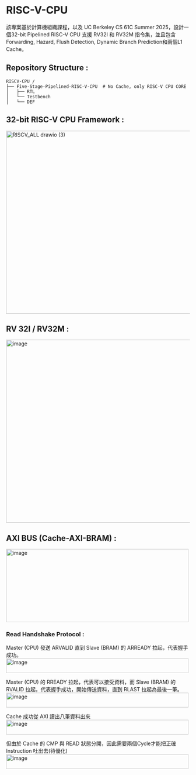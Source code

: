 # RISC-V-CPU
該專案基於計算機組織課程，以及 UC Berkeley CS 61C Summer 2025，設計一個32-bit Pipelined RISC-V CPU 支援 RV32I 和 RV32M 指令集，並且包含Forwarding, Hazard, Flush Detection, Dynamic Branch Prediction和兩個L1 Cache。
  
## Repository Structure :
```
RISCV-CPU /
├── Five-Stage-Pipelined-RISC-V-CPU  # No Cache, only RISC-V CPU CORE    
│   ├── RTL
│   └── Testbench
│   └── DEF         
```

## 32-bit RISC-V CPU Framework :   
<img width="700" height="500" alt="RISCV_ALL drawio (3)" src="https://github.com/user-attachments/assets/3f7c01e0-0a03-4622-90f1-992623e3e7a1" />  

## RV 32I / RV32M :  
<img width="600" height="500" alt="image" src="https://github.com/user-attachments/assets/a9422d66-a458-423a-a5ec-328198ec9eaf" />  

## AXI BUS (Cache-AXI-BRAM) :  
<img width="500" height="200" alt="image" src="https://github.com/user-attachments/assets/e464dd90-c861-4607-8c2b-0ae3b75be536" />  

### Read Handshake Protocol :  
Master (CPU) 發送 ARVALID 直到 Slave (BRAM) 的 ARREADY 拉起，代表握手成功。   
<img width="500" height="40" alt="image" src="https://github.com/user-attachments/assets/af1607de-bbb2-4d10-9745-fa0982f03dc3" />  
  
Master (CPU) 的 RREADY 拉起，代表可以接受資料，而 Slave (BRAM) 的 RVALID 拉起，代表握手成功，開始傳送資料，直到 RLAST 拉起為最後一筆。   
<img width="500" height="40" alt="image" src="https://github.com/user-attachments/assets/84086cba-7fdf-4dcc-912c-b6dc47b0e827" />  
  
Cache 成功從 AXI 讀出八筆資料出來  
<img width="500" height="40" alt="image" src="https://github.com/user-attachments/assets/145e75bf-9079-4474-89c2-1098ba3e4b6c" />  

但由於 Cache 的 CMP 與 READ 狀態分開，因此需要兩個Cycle才能把正確 Instruction 吐出去(待優化)    
<img width="500" height="40" alt="image" src="https://github.com/user-attachments/assets/feb5fe68-6fd2-46ce-b575-b23287d8e5d0" />  


